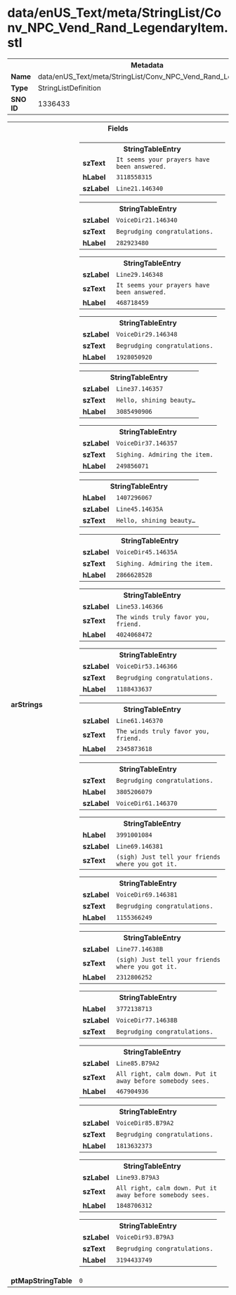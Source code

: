 <h1>data/enUS_Text/meta/StringList/Conv_NPC_Vend_Rand_LegendaryItem.stl</h1><table><tr><th colspan="100%">Metadata</th></tr><tr><td><b>Name</b></td><td>data/enUS_Text/meta/StringList/Conv_NPC_Vend_Rand_LegendaryItem.stl</td></tr><tr><td><b>Type</b></td><td>StringListDefinition</td></tr><tr><td><b>SNO ID</b></td><td>1336433</td></tr></table>

<table><tr><th colspan="100%">Fields</th></tr><tr><td><b>arStrings</b></td><td><table><tr><th colspan="100%">StringTableEntry</th></tr><tr><td><b>szText</b></td><td><code>It seems your prayers have been answered.</code></td></tr><tr><td><b>hLabel</b></td><td><code>3118558315</code></td></tr><tr><td><b>szLabel</b></td><td><code>Line21.146340</code></td></tr></table>


<table><tr><th colspan="100%">StringTableEntry</th></tr><tr><td><b>szLabel</b></td><td><code>VoiceDir21.146340</code></td></tr><tr><td><b>szText</b></td><td><code>Begrudging congratulations.</code></td></tr><tr><td><b>hLabel</b></td><td><code>282923480</code></td></tr></table>


<table><tr><th colspan="100%">StringTableEntry</th></tr><tr><td><b>szLabel</b></td><td><code>Line29.146348</code></td></tr><tr><td><b>szText</b></td><td><code>It seems your prayers have been answered.</code></td></tr><tr><td><b>hLabel</b></td><td><code>468718459</code></td></tr></table>


<table><tr><th colspan="100%">StringTableEntry</th></tr><tr><td><b>szLabel</b></td><td><code>VoiceDir29.146348</code></td></tr><tr><td><b>szText</b></td><td><code>Begrudging congratulations.</code></td></tr><tr><td><b>hLabel</b></td><td><code>1928050920</code></td></tr></table>


<table><tr><th colspan="100%">StringTableEntry</th></tr><tr><td><b>szLabel</b></td><td><code>Line37.146357</code></td></tr><tr><td><b>szText</b></td><td><code>Hello, shining beauty…</code></td></tr><tr><td><b>hLabel</b></td><td><code>3085490906</code></td></tr></table>


<table><tr><th colspan="100%">StringTableEntry</th></tr><tr><td><b>szLabel</b></td><td><code>VoiceDir37.146357</code></td></tr><tr><td><b>szText</b></td><td><code>Sighing. Admiring the item.</code></td></tr><tr><td><b>hLabel</b></td><td><code>249856071</code></td></tr></table>


<table><tr><th colspan="100%">StringTableEntry</th></tr><tr><td><b>hLabel</b></td><td><code>1407296067</code></td></tr><tr><td><b>szLabel</b></td><td><code>Line45.14635A</code></td></tr><tr><td><b>szText</b></td><td><code>Hello, shining beauty…</code></td></tr></table>


<table><tr><th colspan="100%">StringTableEntry</th></tr><tr><td><b>szLabel</b></td><td><code>VoiceDir45.14635A</code></td></tr><tr><td><b>szText</b></td><td><code>Sighing. Admiring the item. </code></td></tr><tr><td><b>hLabel</b></td><td><code>2866628528</code></td></tr></table>


<table><tr><th colspan="100%">StringTableEntry</th></tr><tr><td><b>szLabel</b></td><td><code>Line53.146366</code></td></tr><tr><td><b>szText</b></td><td><code>The winds truly favor you, friend.</code></td></tr><tr><td><b>hLabel</b></td><td><code>4024068472</code></td></tr></table>


<table><tr><th colspan="100%">StringTableEntry</th></tr><tr><td><b>szLabel</b></td><td><code>VoiceDir53.146366</code></td></tr><tr><td><b>szText</b></td><td><code>Begrudging congratulations.</code></td></tr><tr><td><b>hLabel</b></td><td><code>1188433637</code></td></tr></table>


<table><tr><th colspan="100%">StringTableEntry</th></tr><tr><td><b>szLabel</b></td><td><code>Line61.146370</code></td></tr><tr><td><b>szText</b></td><td><code>The winds truly favor you, friend.</code></td></tr><tr><td><b>hLabel</b></td><td><code>2345873618</code></td></tr></table>


<table><tr><th colspan="100%">StringTableEntry</th></tr><tr><td><b>szText</b></td><td><code>Begrudging congratulations.</code></td></tr><tr><td><b>hLabel</b></td><td><code>3805206079</code></td></tr><tr><td><b>szLabel</b></td><td><code>VoiceDir61.146370</code></td></tr></table>


<table><tr><th colspan="100%">StringTableEntry</th></tr><tr><td><b>hLabel</b></td><td><code>3991001084</code></td></tr><tr><td><b>szLabel</b></td><td><code>Line69.146381</code></td></tr><tr><td><b>szText</b></td><td><code>(sigh) Just tell your friends where you got it.</code></td></tr></table>


<table><tr><th colspan="100%">StringTableEntry</th></tr><tr><td><b>szLabel</b></td><td><code>VoiceDir69.146381</code></td></tr><tr><td><b>szText</b></td><td><code>Begrudging congratulations.</code></td></tr><tr><td><b>hLabel</b></td><td><code>1155366249</code></td></tr></table>


<table><tr><th colspan="100%">StringTableEntry</th></tr><tr><td><b>szLabel</b></td><td><code>Line77.14638B</code></td></tr><tr><td><b>szText</b></td><td><code>(sigh) Just tell your friends where you got it.</code></td></tr><tr><td><b>hLabel</b></td><td><code>2312806252</code></td></tr></table>


<table><tr><th colspan="100%">StringTableEntry</th></tr><tr><td><b>hLabel</b></td><td><code>3772138713</code></td></tr><tr><td><b>szLabel</b></td><td><code>VoiceDir77.14638B</code></td></tr><tr><td><b>szText</b></td><td><code>Begrudging congratulations.</code></td></tr></table>


<table><tr><th colspan="100%">StringTableEntry</th></tr><tr><td><b>szLabel</b></td><td><code>Line85.B79A2</code></td></tr><tr><td><b>szText</b></td><td><code>All right, calm down. Put it away before somebody sees.</code></td></tr><tr><td><b>hLabel</b></td><td><code>467904936</code></td></tr></table>


<table><tr><th colspan="100%">StringTableEntry</th></tr><tr><td><b>szLabel</b></td><td><code>VoiceDir85.B79A2</code></td></tr><tr><td><b>szText</b></td><td><code>Begrudging congratulations.</code></td></tr><tr><td><b>hLabel</b></td><td><code>1813632373</code></td></tr></table>


<table><tr><th colspan="100%">StringTableEntry</th></tr><tr><td><b>szLabel</b></td><td><code>Line93.B79A3</code></td></tr><tr><td><b>szText</b></td><td><code>All right, calm down. Put it away before somebody sees.</code></td></tr><tr><td><b>hLabel</b></td><td><code>1848706312</code></td></tr></table>


<table><tr><th colspan="100%">StringTableEntry</th></tr><tr><td><b>szLabel</b></td><td><code>VoiceDir93.B79A3</code></td></tr><tr><td><b>szText</b></td><td><code>Begrudging congratulations.</code></td></tr><tr><td><b>hLabel</b></td><td><code>3194433749</code></td></tr></table>


</td></tr><tr><td><b>ptMapStringTable</b></td><td><code>0</code></td></tr></table>

